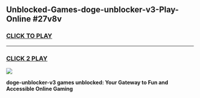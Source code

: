 
## Unblocked-Games-doge-unblocker-v3-Play-Online #27v8v
<h3>
<a href="https://news.freeplayer.one?title=doge-unblocker-v3&ref=3">CLICK TO PLAY</a></h3>
<hr>

<h3>
<a href="https://news.freeplayer.one?title=doge-unblocker-v3&ref=3">CLICK 2 PLAY</a>
  
</h3>

<a href="https://news.freeplayer.one?title=doge-unblocker-v3&ref=3"><img src="https://clearcache.store/games.png"></a>


**doge-unblocker-v3 games unblocked: Your Gateway to Fun and Accessible Online Gaming**
